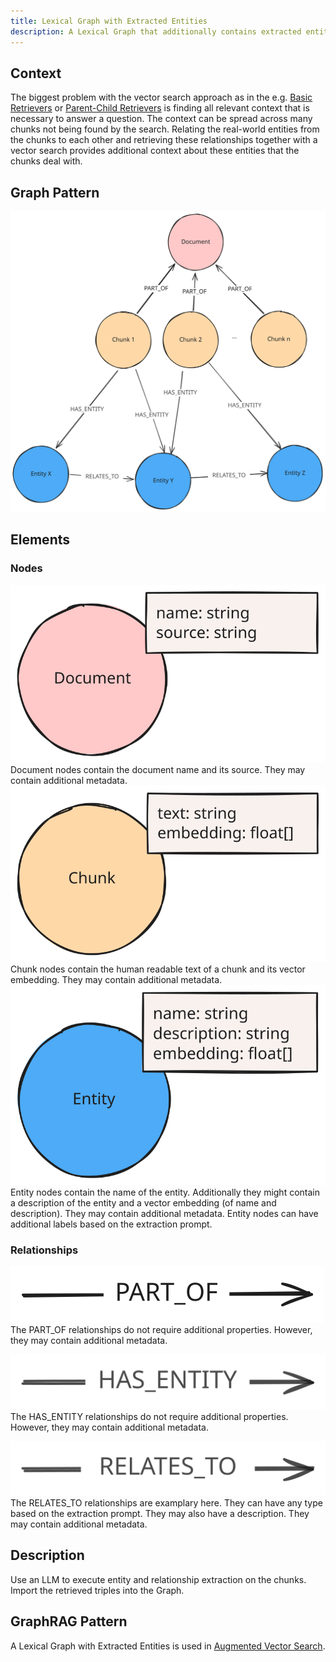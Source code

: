 ```yaml
---
title: Lexical Graph with Extracted Entities
description: A Lexical Graph that additionally contains extracted entities and relationships.
---
```


## Context

The biggest problem with the vector search approach as in the e.g. [Basic Retrievers](/reference/graphrag/basic-retriever) or [Parent-Child Retrievers](/reference/graphrag/parent-child-retriever) is finding all relevant context that is necessary to answer a question. The context can be spread across many chunks not being found by the search. Relating the real-world entities from the chunks to each other and retrieving these relationships together with a vector search provides additional context about these entities that the chunks deal with.

## Graph Pattern

![Graph](../../../../assets/images/knowledge-graph-lexical-graph-extracted-entities.svg)

## Elements

### Nodes

![Document Node](../../../../assets/images/element-document-node.svg)
Document nodes contain the document name and its source. They may contain additional metadata.
![Chunk Node](../../../../assets/images/element-chunk-node.svg)
Chunk nodes contain the human readable text of a chunk and its vector embedding. They may contain additional metadata.
![Entity Node](../../../../assets/images/element-entity-node.svg)
Entity nodes contain the name of the entity. Additionally they might contain a description of the entity and a vector embedding (of name and description). They may contain additional metadata. Entity nodes can have additional labels based on the extraction prompt.

### Relationships

![PART_OF Relationship](../../../../assets/images/element-part-of-relationship.svg)
The PART_OF relationships do not require additional properties. However, they may contain additional metadata.

![HAS_ENTITY Relationship](../../../../assets/images/element-has-entity-relationship.svg)
The HAS_ENTITY relationships do not require additional properties. However, they may contain additional metadata.

![RELATES_TO Relationship](../../../../assets/images/element-relates-to-relationship.svg)
The RELATES_TO relationships are examplary here. They can have any type based on the extraction prompt. They may also have a description. They may contain additional metadata.

## Description

Use an LLM to execute entity and relationship extraction on the chunks. Import the retrieved triples into the Graph.

## GraphRAG Pattern

A Lexical Graph with Extracted Entities is used in [Augmented Vector Search](/reference/graphrag/augmented-vector-search).
